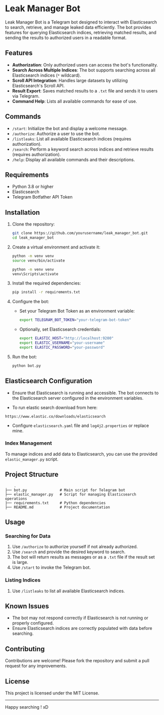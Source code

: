 # Leak Manager Bot

Leak Manager Bot is a Telegram bot designed to interact with Elasticsearch to search, retrieve, and manage leaked data efficiently. The bot provides features for querying Elasticsearch indices, retrieving matched results, and sending the results to authorized users in a readable format.

## Features

- **Authorization**: Only authorized users can access the bot's functionality.
- **Search Across Multiple Indices**: The bot supports searching across all Elasticsearch indices (`*` wildcard).
- **Scroll API Integration**: Handles large datasets by utilizing Elasticsearch's Scroll API.
- **Result Export**: Saves matched results to a `.txt` file and sends it to users via Telegram.
- **Command Help**: Lists all available commands for ease of use.

## Commands

- `/start`: Initialize the bot and display a welcome message.
- `/authorize`: Authorize a user to use the bot.
- `/listleaks`: List all available Elasticsearch indices (requires authorization).
- `/search`: Perform a keyword search across indices and retrieve results (requires authorization).
- `/help`: Display all available commands and their descriptions.

## Requirements

- Python 3.8 or higher
- Elasticsearch
- Telegram Botfather API Token

## Installation

1. Clone the repository:
   ```bash
   git clone https://github.com/yourusername/leak_manager_bot.git
   cd leak_manager_bot
   ```

2. Create a virtual environment and activate it:
   ```bash
   python -m venv venv
   source venv/bin/activate
   ```

   ```bash
   python -m venv venv
   venv\Scripts\activate
   ```

3. Install the required dependencies:
   ```bash
   pip install -r requirements.txt
   ```

4. Configure the bot:

   - Set your Telegram Bot Token as an environment variable:
     ```bash
     export TELEGRAM_BOT_TOKEN="your-telegram-bot-token"
     ```
   - Optionally, set Elasticsearch credentials:
     ```bash
     export ELASTIC_HOST="http://localhost:9200"
     export ELASTIC_USERNAME="your-username"
     export ELASTIC_PASSWORD="your-password"
     ```

5. Run the bot:

   ```bash
   python bot.py
   ```

## Elasticsearch Configuration

- Ensure that Elasticsearch is running and accessible. The bot connects to the Elasticsearch server configured in the environment variables.

- To run elastic search download from here: 

```
https://www.elastic.co/downloads/elasticsearch
```

- Configure `elasticsearch.yaml` file and `log4j2.properties` or replace mine.

### Index Management

To manage indices and add data to Elasticsearch, you can use the provided `elastic_manager.py` script.

## Project Structure

```
    .
├── bot.py               # Main script for Telegram bot
├── elastic_manager.py   # Script for managing Elasticsearch operations
├── requirements.txt     # Python dependencies
├── README.md            # Project documentation

```

## Usage

### Searching for Data
1. Use `/authorize` to authorize yourself if not already authorized.
2. Use `/search` and provide the desired keyword to search.
3. The bot will return results as messages or as a `.txt` file if the result set is large.
4. Use `/start` to invoke the Telegram bot.

### Listing Indices
1. Use `/listleaks` to list all available Elasticsearch indices.

## Known Issues

- The bot may not respond correctly if Elasticsearch is not running or properly configured.
- Ensure Elasticsearch indices are correctly populated with data before searching.

## Contributing

Contributions are welcome! Please fork the repository and submit a pull request for any improvements.

## License

This project is licensed under the MIT License.

---

Happy searching ! xD
